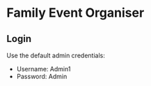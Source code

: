 # Family Event Organiser



## Login

Use the default admin credentials:

- Username: Admin1
- Password: Admin
